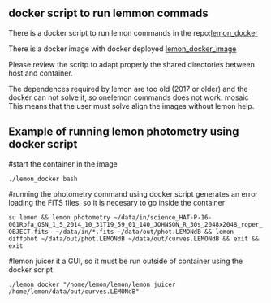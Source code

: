 ## docker script to run lemmon commads

There is a docker script to run lemon commands in the repo:[lemon_docker](https://github.com/rmorales-iaa/debian_lemon/blob/master/lemon_docker)

There is a docker image with docker deployed [lemon_docker_image](https://hub.docker.com/repository/docker/rmoralesiaa/lemon)

Please review the scritp to adapt properly the shared directories between host and container.

The dependences required by lemon are too old (2017 or older) and the docker can not solve it, so onelemon commands does not work: mosaic
This means that the user must solve align the images without lemon help.

## Example of running lemon photometry using docker script
#start the container in the image

`./lemon_docker bash`

#running the photometry command using docker script generates an error loading the FITS files, so it is necesary to go inside the container

`su lemon &&
lemon photometry ~/data/in/science_HAT-P-16-001Rbfa_OSN_1_5_2014_10_31T19_59_01_140_JOHNSON_R_30s_2048x2048_roper_OBJECT.fits  ~/data/in/*.fits ~/data/out/phot.LEMONdB &&
lemon diffphot ~/data/out/phot.LEMONdB ~/data/out/curves.LEMONdB &&
exit &&
exit`

#lemon juicer it a GUI, so it must be run outside of container using the docker script

`./lemon_docker "/home/lemon/lemon/lemon juicer /home/lemon/data/out/curves.LEMONdB"`
